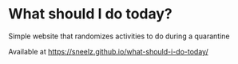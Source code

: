 # What should I do today?
Simple website that randomizes activities to do during a quarantine

Available at https://sneelz.github.io/what-should-i-do-today/
